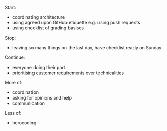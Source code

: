 Start:
- coordinating architecture
- using agreed upon GitHub etiquette e.g. using push requests
- using checklist of grading basises
  
Stop:
- leaving so many things on the last day, have checklist ready on Sunday
  
Continue:
- everyone doing their part
- prioritising customer requirements over technicalities
  
More of:
- coordination
- asking for opinions and help
- communication
  
Less of:
- herocoding
